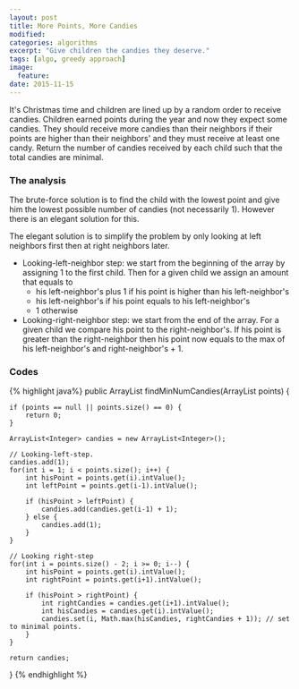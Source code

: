 ```yaml
---
layout: post
title: More Points, More Candies
modified:
categories: algorithms 
excerpt: "Give children the candies they deserve."
tags: [algo, greedy approach]
image:
  feature:
date: 2015-11-15
---
```


It's Christmas time and children are lined up by a random order to receive candies. Children earned points during the year and now they expect some candies. They should receive more candies than their neighbors if their points are higher than their neighbors' and they must receive at least one candy. Return the number of candies received by each child such that the total candies are minimal.

### The analysis
The brute-force solution is to find the child with the lowest point and give him the lowest possible number of candies (not necessarily 1). However there is an elegant solution for this.

The elegant solution is to simplify the problem by only looking at left neighbors first then at right neighbors later.

- Looking-left-neighbor step: we start from the beginning of the array by assigning 1 to the first child. Then for a given child we assign an amount that equals to 
	- his left-neighbor's plus 1 if his point is higher than his left-neighbor's
	- his left-neighbor's if his point equals to his left-neighbor's
	- 1 otherwise
- Looking-right-neighbor step: we start from the end of the array. For a given child we compare his point to the right-neighbor's. If his point is greater than the right-neighbor then his point now equals to the max of his left-neighbor's and right-neighbor's + 1.

### Codes
{% highlight java%}
public ArrayList<Integer> findMinNumCandies(ArrayList<Integer> points) {
	
	if (points == null || points.size() == 0) {
		return 0;
	}
	
	ArrayList<Integer> candies = new ArrayList<Integer>();
	
	// Looking-left-step.
	candies.add(1);
	for(int i = 1; i < points.size(); i++) {
		int hisPoint = points.get(i).intValue();
		int leftPoint = points.get(i-1).intValue();
		
		if (hisPoint > leftPoint) {
			candies.add(candies.get(i-1) + 1);
		} else {
			candies.add(1);
		}
	}
	
	// Looking right-step
	for(int i = points.size() - 2; i >= 0; i--) {
		int hisPoint = points.get(i).intValue();
		int rightPoint = points.get(i+1).intValue();
		
		if (hisPoint > rightPoint) {
			int rightCandies = candies.get(i+1).intValue();
			int hisCandies = candies.get(i).intValue();
			candies.set(i, Math.max(hisCandies, rightCandies + 1)); // set to minimal points.
		}
	}
	
	return candies;
}
{% endhighlight %}











